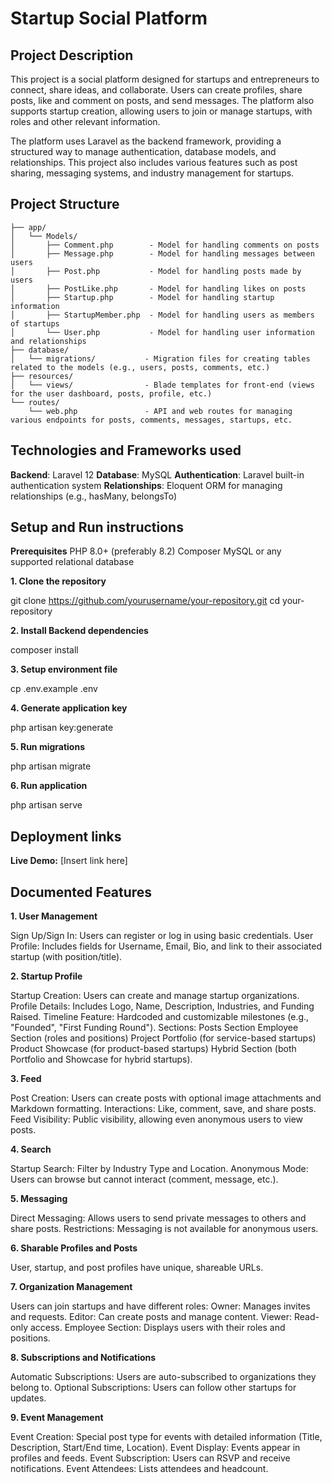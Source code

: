 # Startup Social Platform

## Project Description

This project is a social platform designed for startups and entrepreneurs to connect, share ideas, and collaborate. Users can create profiles, share posts, like and comment on posts, and send messages. The platform also supports startup creation, allowing users to join or manage startups, with roles and other relevant information.

The platform uses Laravel as the backend framework, providing a structured way to manage authentication, database models, and relationships. This project also includes various features such as post sharing, messaging systems, and industry management for startups.

## Project Structure

```plaintext
├── app/
│   └── Models/
│       ├── Comment.php        - Model for handling comments on posts
│       ├── Message.php        - Model for handling messages between users
│       ├── Post.php           - Model for handling posts made by users
│       ├── PostLike.php       - Model for handling likes on posts
│       ├── Startup.php        - Model for handling startup information
│       ├── StartupMember.php  - Model for handling users as members of startups
│       └── User.php           - Model for handling user information and relationships
├── database/
│   └── migrations/           - Migration files for creating tables related to the models (e.g., users, posts, comments, etc.)
├── resources/
│   └── views/                - Blade templates for front-end (views for the user dashboard, posts, profile, etc.)
└── routes/
    └── web.php               - API and web routes for managing various endpoints for posts, comments, messages, startups, etc.
```

## Technologies and Frameworks used

**Backend**: Laravel 12
**Database**: MySQL
**Authentication**: Laravel built-in authentication system
**Relationships**: Eloquent ORM for managing relationships (e.g., hasMany, belongsTo)

## Setup and Run instructions

**Prerequisites**
PHP 8.0+ (preferably 8.2)
Composer
MySQL or any supported relational database

**1. Clone the repository**

git clone https://github.com/yourusername/your-repository.git
cd your-repository

**2. Install Backend dependencies**

composer install

**3. Setup environment file**

cp .env.example .env

**4. Generate application key**

php artisan key:generate

**5. Run migrations**

php artisan migrate

**6. Run application**

php artisan serve

## Deployment links

**Live Demo:** [Insert link here]

## Documented Features

**1. User Management**

Sign Up/Sign In: Users can register or log in using basic credentials.
User Profile:
Includes fields for Username, Email, Bio, and link to their associated startup (with position/title).

**2. Startup Profile**

Startup Creation: Users can create and manage startup organizations.
Profile Details: Includes Logo, Name, Description, Industries, and Funding Raised.
Timeline Feature: Hardcoded and customizable milestones (e.g., "Founded", "First Funding Round").
Sections:
Posts Section
Employee Section (roles and positions)
Project Portfolio (for service-based startups)
Product Showcase (for product-based startups)
Hybrid Section (both Portfolio and Showcase for hybrid startups).

**3. Feed**

Post Creation: Users can create posts with optional image attachments and Markdown formatting.
Interactions: Like, comment, save, and share posts.
Feed Visibility: Public visibility, allowing even anonymous users to view posts.

**4. Search**

Startup Search: Filter by Industry Type and Location.
Anonymous Mode: Users can browse but cannot interact (comment, message, etc.).

**5. Messaging**

Direct Messaging: Allows users to send private messages to others and share posts.
Restrictions: Messaging is not available for anonymous users.

**6. Sharable Profiles and Posts**

User, startup, and post profiles have unique, shareable URLs.

**7. Organization Management**

Users can join startups and have different roles:
Owner: Manages invites and requests.
Editor: Can create posts and manage content.
Viewer: Read-only access.
Employee Section: Displays users with their roles and positions.

**8. Subscriptions and Notifications**

Automatic Subscriptions: Users are auto-subscribed to organizations they belong to.
Optional Subscriptions: Users can follow other startups for updates.

**9. Event Management**

Event Creation: Special post type for events with detailed information (Title, Description, Start/End time, Location).
Event Display: Events appear in profiles and feeds.
Event Subscription: Users can RSVP and receive notifications.
Event Attendees: Lists attendees and headcount.
